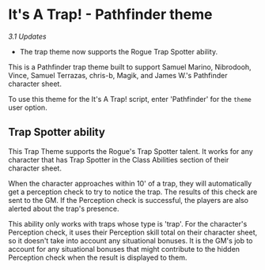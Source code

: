 # It's A Trap! - Pathfinder theme

_3.1 Updates_
* The trap theme now supports the Rogue Trap Spotter ability.

This is a Pathfinder trap theme built to support Samuel Marino, Nibrodooh,
Vince, Samuel Terrazas, chris-b, Magik, and James W.'s Pathfinder character sheet.

To use this theme for the It's A Trap! script, enter 'Pathfinder' for the ```theme``` user option.

## Trap Spotter ability

This Trap Theme supports the Rogue's Trap Spotter talent. It works for any
character that has Trap Spotter in the Class Abilities section of their
character sheet.

When the character approaches within 10' of a trap, they will
automatically get a perception check to try to notice the trap. The results
of this check are sent to the GM. If the Perception check is successful, the
players are also alerted about the trap's presence.

This ability only works with traps whose type is 'trap'. For the character's
Perception check, it uses their Perception skill total on their character sheet,
so it doesn't take into account any situational bonuses. It is the GM's job
to account for any situational bonuses that might contribute to the hidden
Perception check when the result is displayed to them.
